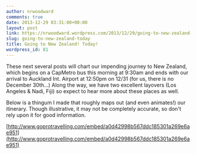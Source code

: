 ```yaml
---
author: nrwoodward
comments: true
date: 2013-12-29 03:31:00+00:00
layout: post
link: https://nrwoodward.wordpress.com/2013/12/29/going-to-new-zealand-today/
slug: going-to-new-zealand-today
title: Going to New Zealand! Today!
wordpress_id: 81
---
```


These next several posts will chart our impending journey to New Zealand, which begins on a CapMetro bus this morning at 9:30am and ends with our arrival to Auckland Int. Airport at 12:50pm on 12/31 (for us, there is no December 30th...) Along the way, we have two excellent layovers (Los Angeles & Nadi, Fiji) so expect to hear more about these places as well.  
  
Below is a thingum I made that roughly maps out (and even animates!) our itinerary. Though illustrative, it may not be completely accurate, so don't rely upon it for good information.   
  
  
  
[http://www.goprotravelling.com/embed/a0d42998b567ddc185301a269e6ae951](http://www.goprotravelling.com/embed/a0d42998b567ddc185301a269e6ae951)
